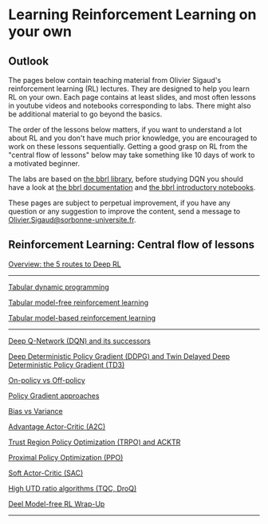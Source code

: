 # Learning Reinforcement Learning on your own

## Outlook

The pages below contain teaching material from Olivier Sigaud's reinforcement learning (RL) lectures. They are designed to help you learn RL on your own. Each page contains at least slides, and most often lessons in youtube videos and notebooks corresponding to labs. There might also be additional material to go beyond the basics.

The order of the lessons below matters, if you want to understand a lot about RL and you don't have much prior knowledge, you are encouraged to work on these lessons sequentially. Getting a good grasp on RL from the "central flow of lessons" below may take something like 10 days of work to a motivated beginner.

The labs are based on [the bbrl library](https://github.com/osigaud/bbrl), before studying DQN you should have a look at [the bbrl documentation](https://github.com/osigaud/bbrl/tree/master/docs/overview.md) and [the bbrl introductory notebooks](https://github.com/osigaud/bbrl/tree/master/docs/notebooks).

These pages are subject to perpetual improvement, if you have any question or any suggestion to improve the content, send a message to Olivier.Sigaud@sorbonne-universite.fr.

## Reinforcement Learning: Central flow of lessons

[Overview: the 5 routes to Deep RL](https://github.com/osigaud/bbrl/tree/master/docs/learning_RL/overview.md)

------------

[Tabular dynamic programming](https://osigaud.github.io/docs/learning_RL/tabular_dp.md)

[Tabular model-free reinforcement learning](https://osigaud.github.io/docs/learning_RL/tabular_mfrl.md)

[Tabular model-based reinforcement learning](https://osigaud.github.io/docs/learning_RL/tabular_mbrl.md)

------------

[Deep Q-Network (DQN) and its successors](https://osigaud.github.io/docs/learning_RL/dqn.md)

[Deep Deterministic Policy Gradient (DDPG) and Twin Delayed Deep Deterministic Policy Gradient (TD3)](https://osigaud.github.io/docs/learning_RL/ddpg.md)

[On-policy vs Off-policy](https://osigaud.github.io/docs/learning_RL/onp_ofp.md)

[Policy Gradient approaches](https://osigaud.github.io/docs/learning_RL/reinforce.md)

[Bias vs Variance](https://osigaud.github.io/docs/learning_RL/bias_variance.md)

[Advantage Actor-Critic (A2C)](https://osigaud.github.io/docs/learning_RL/a2c.md)

[Trust Region Policy Optimization (TRPO) and ACKTR](https://osigaud.github.io/docs/learning_RL/trpo.md)

[Proximal Policy Optimization (PPO)](https://osigaud.github.io/docs/learning_RL/ppo.md)

[Soft Actor-Critic (SAC)](https://osigaud.github.io/docs/learning_RL/sac.md)

[High UTD ratio algorithms (TQC, DroQ)](https://osigaud.github.io/docs/learning_RL/high_UTD.md)

[Deel Model-free RL Wrap-Up](https://osigaud.github.io/docs/learning_RL/wrap_up.md)

------------

<!---
## Beyond standard RL approaches

Imitation learning

Direct Policy Search (DPS) approaches

Combining DPS and RL
--->
